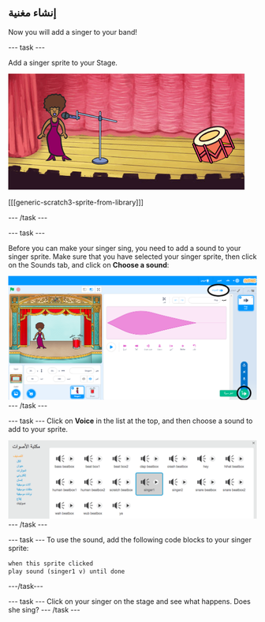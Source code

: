 ## إنشاء مغنية

Now you will add a singer to your band!

\--- task \---

Add a singer sprite to your Stage.

![لقطة الشاشة](images/band-singer-mic.png)

[[[generic-scratch3-sprite-from-library]]]

\--- /task \---

\--- task \---

Before you can make your singer sing, you need to add a sound to your singer sprite. Make sure that you have selected your singer sprite, then click on the Sounds tab, and click on **Choose a sound**:

![لقطة الشاشة](images/band-import-sound-annotated.png) \--- /task \---

\--- task \--- Click on **Voice** in the list at the top, and then choose a sound to add to your sprite.

![لقطة الشاشة](images/band-choose-sound.png) \--- /task \---

\--- task \--- To use the sound, add the following code blocks to your singer sprite:

```blocks3
when this sprite clicked
play sound (singer1 v) until done
```

\---/task\---

\--- task \--- Click on your singer on the stage and see what happens. Does she sing? \--- /task \---